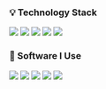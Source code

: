 ### 💡 Technology Stack

<img src="https://img.shields.io/badge/Python-3776AB?style=for-the-badge&logo=Python&logoColor=FFFFFF"/> <img src="https://img.shields.io/badge/Unity-696969?style=for-the-badge&logo=Unity&logoColor=FFFFFF"/> <img src="https://img.shields.io/badge/CSharp-512BD4?style=for-the-badge&logo=csharp&logoColor=FFFFFF"/> <img src="https://img.shields.io/badge/HTML5-E34F26?style=for-the-badge&logo=HTML5&logoColor=FFFFFF"/> <img src="https://img.shields.io/badge/Firebase-DAA520?style=for-the-badge&logo=Firebase&logoColor=FFFFFF"/>

### 🤖 Software I Use

<img src="https://img.shields.io/badge/VSCode-95EC00?style=for-the-badge&logo=visualstudio&logoColor=FFFFFF"/> <img src="https://img.shields.io/badge/Rider-FA2343?style=for-the-badge&logo=Rider&logoColor=FFFFFF"/> <img src="https://img.shields.io/badge/Blender-E87D0D?style=for-the-badge&logo=Blender&logoColor=FFFFFF"/> <img src="https://img.shields.io/badge/Photoshop-696969?style=for-the-badge&logo=adobephotoshop&logoColor=31A8FF"/> <img src="https://img.shields.io/badge/Discord-5865F2?style=for-the-badge&logo=Discord&logoColor=FFFFFF"/>
